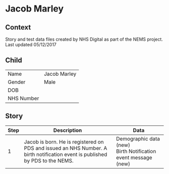 # Jacob Marley
## Context
Story and test data files created by NHS Digital as part of the NEMS project. Last updated 05/12/2017
## Child

| | |
|---|---|
| Name | Jacob Marley |
| Gender | Male |
| DOB |  |
| NHS Number |  |

## Story

| Step | Description | Data |
|---|---|---|
| 1 | Jacob is born. He is registered on PDS and issued an NHS Number. A birth notification event is published by PDS to the NEMS.| Demographic data (new)<br>Birth Notification event message (new) |
